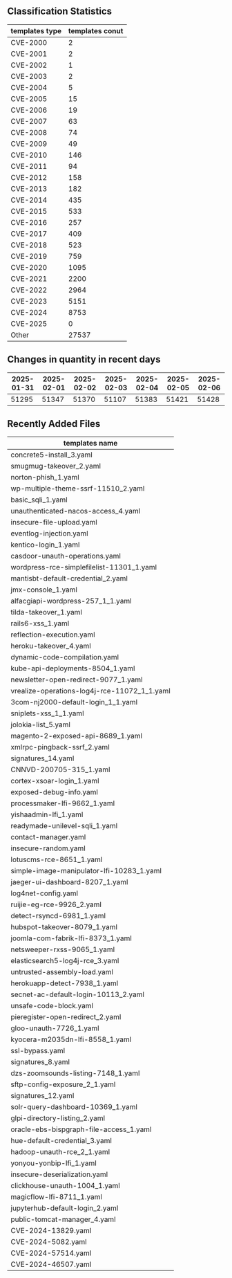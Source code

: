 ## Classification Statistics
| templates type | templates conut | 
| --- | --- |
| CVE-2000 | 2 |
| CVE-2001 | 2 |
| CVE-2002 | 1 |
| CVE-2003 | 2 |
| CVE-2004 | 5 |
| CVE-2005 | 15 |
| CVE-2006 | 19 |
| CVE-2007 | 63 |
| CVE-2008 | 74 |
| CVE-2009 | 49 |
| CVE-2010 | 146 |
| CVE-2011 | 94 |
| CVE-2012 | 158 |
| CVE-2013 | 182 |
| CVE-2014 | 435 |
| CVE-2015 | 533 |
| CVE-2016 | 257 |
| CVE-2017 | 409 |
| CVE-2018 | 523 |
| CVE-2019 | 759 |
| CVE-2020 | 1095 |
| CVE-2021 | 2200 |
| CVE-2022 | 2964 |
| CVE-2023 | 5151 |
| CVE-2024 | 8753 |
| CVE-2025 | 0 |
| Other | 27537 |
## Changes in quantity in recent days
|2025-01-31 | 2025-02-01 | 2025-02-02 | 2025-02-03 | 2025-02-04 | 2025-02-05 | 2025-02-06|
|--- | ------ | ------ | ------ | ------ | ------ | ---|
|51295 | 51347 | 51370 | 51107 | 51383 | 51421 | 51428|
## Recently Added Files
| templates name | 
| --- |
| concrete5-install_3.yaml |
| smugmug-takeover_2.yaml |
| norton-phish_1.yaml |
| wp-multiple-theme-ssrf-11510_2.yaml |
| basic_sqli_1.yaml |
| unauthenticated-nacos-access_4.yaml |
| insecure-file-upload.yaml |
| eventlog-injection.yaml |
| kentico-login_1.yaml |
| casdoor-unauth-operations.yaml |
| wordpress-rce-simplefilelist-11301_1.yaml |
| mantisbt-default-credential_2.yaml |
| jmx-console_1.yaml |
| alfacgiapi-wordpress-257_1_1.yaml |
| tilda-takeover_1.yaml |
| rails6-xss_1.yaml |
| reflection-execution.yaml |
| heroku-takeover_4.yaml |
| dynamic-code-compilation.yaml |
| kube-api-deployments-8504_1.yaml |
| newsletter-open-redirect-9077_1.yaml |
| vrealize-operations-log4j-rce-11072_1_1.yaml |
| 3com-nj2000-default-login_1_1.yaml |
| sniplets-xss_1_1.yaml |
| jolokia-list_5.yaml |
| magento-2-exposed-api-8689_1.yaml |
| xmlrpc-pingback-ssrf_2.yaml |
| signatures_14.yaml |
| CNNVD-200705-315_1.yaml |
| cortex-xsoar-login_1.yaml |
| exposed-debug-info.yaml |
| processmaker-lfi-9662_1.yaml |
| yishaadmin-lfi_1.yaml |
| readymade-unilevel-sqli_1.yaml |
| contact-manager.yaml |
| insecure-random.yaml |
| lotuscms-rce-8651_1.yaml |
| simple-image-manipulator-lfi-10283_1.yaml |
| jaeger-ui-dashboard-8207_1.yaml |
| log4net-config.yaml |
| ruijie-eg-rce-9926_2.yaml |
| detect-rsyncd-6981_1.yaml |
| hubspot-takeover-8079_1.yaml |
| joomla-com-fabrik-lfi-8373_1.yaml |
| netsweeper-rxss-9065_1.yaml |
| elasticsearch5-log4j-rce_3.yaml |
| untrusted-assembly-load.yaml |
| herokuapp-detect-7938_1.yaml |
| secnet-ac-default-login-10113_2.yaml |
| unsafe-code-block.yaml |
| pieregister-open-redirect_2.yaml |
| gloo-unauth-7726_1.yaml |
| kyocera-m2035dn-lfi-8558_1.yaml |
| ssl-bypass.yaml |
| signatures_8.yaml |
| dzs-zoomsounds-listing-7148_1.yaml |
| sftp-config-exposure_2_1.yaml |
| signatures_12.yaml |
| solr-query-dashboard-10369_1.yaml |
| glpi-directory-listing_2.yaml |
| oracle-ebs-bispgraph-file-access_1.yaml |
| hue-default-credential_3.yaml |
| hadoop-unauth-rce_2_1.yaml |
| yonyou-yonbip-lfi_1.yaml |
| insecure-deserialization.yaml |
| clickhouse-unauth-1004_1.yaml |
| magicflow-lfi-8711_1.yaml |
| jupyterhub-default-login_2.yaml |
| public-tomcat-manager_4.yaml |
| CVE-2024-13829.yaml |
| CVE-2024-5082.yaml |
| CVE-2024-57514.yaml |
| CVE-2024-46507.yaml |
